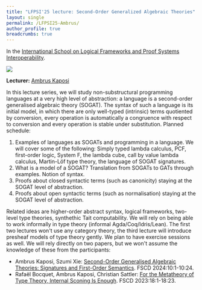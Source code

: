 ```yaml
---
title: "LFPSI'25 lecture: Second-Order Generalized Algebraic Theories"
layout: single
permalink: /LFPSI25-Ambrus/
author_profile: true
breadcrumbs: true
---
```


In the [International School on Logical Frameworks and Proof Systems Interoperability](../LFPSI25).

<img src="/_pages/school/LFSPI25/ambrus.jpg"/>

**Lecturer:** [Ambrus Kaposi](https://akaposi.github.io/)

In this lecture series, we will study non-substructural programming
languages at a very high level of abstraction: a language is a
second-order generalised algebraic theory (SOGAT). The syntax of such
a language is its initial model, in which there are only well-typed
(intrinsic) terms quotiented by conversion, every operation is
automatically a congruence with respect to conversion and every
operation is stable under substitution. Planned schedule:

  1. Examples of languages as SOGATs and programming in a language. We
  will cover some of the following: Simply typed lambda calculus, PCF,
  first-order logic, System F, the lambda cube, call by value lambda
  calculus, Martin-Löf type theory, the language of SOGAT signatures.
  2. What is a model of a SOGAT? Translation from SOGATs to GATs through
  examples. Notion of syntax.
  3. Proofs about closed syntactic terms (such as canonicity) staying at
  the SOGAT level of abstraction.
  4. Proofs about open syntactic terms (such as normalisation) staying
  at the SOGAT level of abstraction.

Related ideas are higher-order abstract syntax, logical frameworks,
two-level type theories, synthethic Tait computability. We will rely on
being able to work informally in type theory (informal
Agda/Coq/Idris/Lean). The first two lectures won't use any category
theory, the third lecture will introduce presheaf models of type theory
gently. We plan to have exercise sessions as well. We will rely directly
on two papers, but we won't assume the knowledge of these from the
participants:
  - Ambrus Kaposi, Szumi Xie: [Second-Order Generalised Algebraic Theories:
    Signatures and First-Order Semantics](https://doi.org/10.4230/LIPIcs.FSCD.2024.10). FSCD 2024:10:1-10:24.
  - Rafaël Bocquet, Ambrus Kaposi, Christian Sattler: [For the Metatheory of
    Type Theory, Internal Sconing Is Enough](https://doi.org/10.4230/LIPIcs.FSCD.2023.18). FSCD 2023:18:1-18:23.
